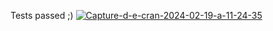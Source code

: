Tests passed ;)
<a href="https://ibb.co/QHjdBVL"><img src="https://i.ibb.co/xg8HvbW/Capture-d-e-cran-2024-02-19-a-11-24-35.png" alt="Capture-d-e-cran-2024-02-19-a-11-24-35" border="0"></a>
